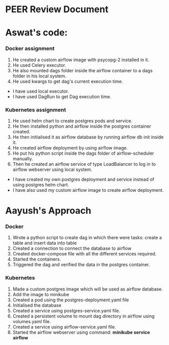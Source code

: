 # PEER Review Document

# Aswat's code:

### Docker assignment
1. He created a custom airflow image with psycopg-2 installed in it.
2. He used Celery executor.
3. He also mounted dags folder inside the airflow container to a dags folder in his local system.
4. He used kwargs to get dag's current execution time.

* I have used local executor.
* I have used DagRun to get Dag execution time.

### Kubernetes assignment  
1. He used helm chart to create postgres pods and service.
2. He then installed python and airflow inside the postgres container created.
3. He then initialised it as airflow database by running airflow db init inside it.
4. He created airflow deployment by using airflow image.
5. He put his python script inside the dags folder of airflow-scheduler manually.
6. Then he created an airflow service of type LoadBalancer to log in to airflow webserver using local system.

* I have created my own postgres deployment and service instead of using postgres helm chart.
* I have also used my custom airflow image to create airflow deployment.


# Aayush's Approach

### Docker
1. Wrote a python script to create dag in which there were tasks: create a table and insert data into table<br>
2. Created a connection to connect the database to airflow<br>
3. Created docker-compose file with all the different services required.<br>
4. Started the containers.<br>
5. Triggered the dag and verified the data in the postgres container.<br>

### Kubernetes
1. Made a custom postgres image which will be used as airflow database.<br>
2. Add the image to minikube<br>
3. Created a pod using the postgres-deployment.yaml file<br>
4. Initialised the database<br>
5. Created a service using postgres-service.yaml file.<br>
6. Created a persistent volume to mount dag directory in airflow using volumes.yaml file.<br>
7. Created a service using airflow-service.yaml file.<br>
8. Started the airflow webserver using command: <b>minikube service airflow</b> <br>
